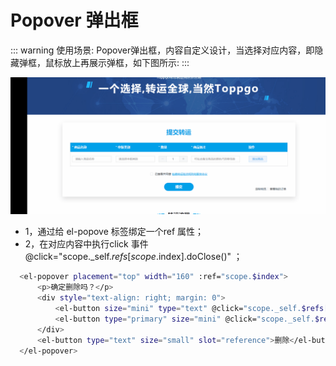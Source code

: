 # Popover 弹出框
::: warning 
  使用场景:
  Popover弹出框，内容自定义设计，当选择对应内容，即隐藏弹框，鼠标放上再展示弹框，如下图所示:
:::

![solar](../../.vuepress/public/img/popover.gif)

- 1，通过给 el-popove 标签绑定一个ref 属性；
- 2，在对应内容中执行click 事件 @click="scope._self.$refs[scope.$index].doClose()" ；

```sh
  <el-popover placement="top" width="160" :ref="scope.$index">
      <p>确定删除吗？</p>
      <div style="text-align: right; margin: 0">
          <el-button size="mini" type="text" @click="scope._self.$refs[scope.$index].doClose()">取消</el-button>
          <el-button type="primary" size="mini" @click="scope._self.$refs[scope.$index].doClose();;deleteThis(scope.row)">确定</el-button>
      </div>
      <el-button type="text" size="small" slot="reference">删除</el-button>
  </el-popover>

```